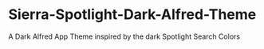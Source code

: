 # Sierra-Spotlight-Dark-Alfred-Theme
A Dark Alfred App Theme inspired by the dark Spotlight Search Colors
